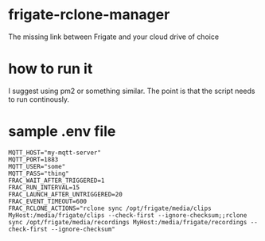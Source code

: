 # frigate-rclone-manager
The missing link between Frigate and your cloud drive of choice

# how to run it
I suggest using pm2 or something similar. The point is that the script needs to run continously.

# sample .env file
```
MQTT_HOST="my-mqtt-server"
MQTT_PORT=1883
MQTT_USER="some"
MQTT_PASS="thing"
FRAC_WAIT_AFTER_TRIGGERED=1
FRAC_RUN_INTERVAL=15
FRAC_LAUNCH_AFTER_UNTRIGGERED=20
FRAC_EVENT_TIMEOUT=600
FRAC_RCLONE_ACTIONS="rclone sync /opt/frigate/media/clips MyHost:/media/frigate/clips --check-first --ignore-checksum;;rclone sync /opt/frigate/media/recordings MyHost:/media/frigate/recordings --check-first --ignore-checksum"
```
